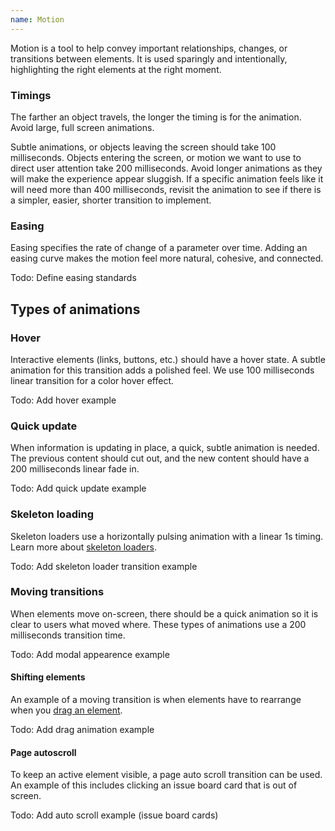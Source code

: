 ```yaml
---
name: Motion
---
```


Motion is a tool to help convey important relationships, changes, or transitions between elements. It is used sparingly and intentionally, highlighting the right elements at the right moment.

### Timings

The farther an object travels, the longer the timing is for the animation. Avoid large, full screen animations.

Subtle animations, or objects leaving the screen should take 100 milliseconds. Objects entering the screen, or motion we want to use to direct user attention take 200 milliseconds. Avoid longer animations as they will make the experience appear sluggish. If a specific animation feels like it will need more than 400 milliseconds, revisit the animation to see if there is a simpler, easier, shorter transition to implement.

### Easing

Easing specifies the rate of change of a parameter over time. Adding an easing curve makes the motion feel more natural, cohesive, and connected.

Todo: Define easing standards

## Types of animations

### Hover

Interactive elements (links, buttons, etc.) should have a hover state. A subtle animation for this transition adds a polished feel. We use 100 milliseconds linear transition for a color hover effect.

Todo: Add hover example

### Quick update

When information is updating in place, a quick, subtle animation is needed. The previous content should cut out, and the new content should have a 200 milliseconds linear fade in.

Todo: Add quick update example

### Skeleton loading

Skeleton loaders use a horizontally pulsing animation with a linear 1s timing. Learn more about [skeleton loaders](/components/skeleton-loader).

Todo: Add skeleton loader transition example

### Moving transitions

When elements move on-screen, there should be a quick animation so it is clear to users what moved where. These types of animations use a 200 milliseconds transition time.

Todo: Add modal appearence example

#### Shifting elements

An example of a moving transition is when elements have to rearrange when you [drag an element](/foundations/interactions#drag-and-drop).

Todo: Add drag animation example

#### Page autoscroll

To keep an active element visible, a page auto scroll transition can be used. An example of this includes clicking an issue board card that is out of screen.

Todo: Add auto scroll example (issue board cards)

